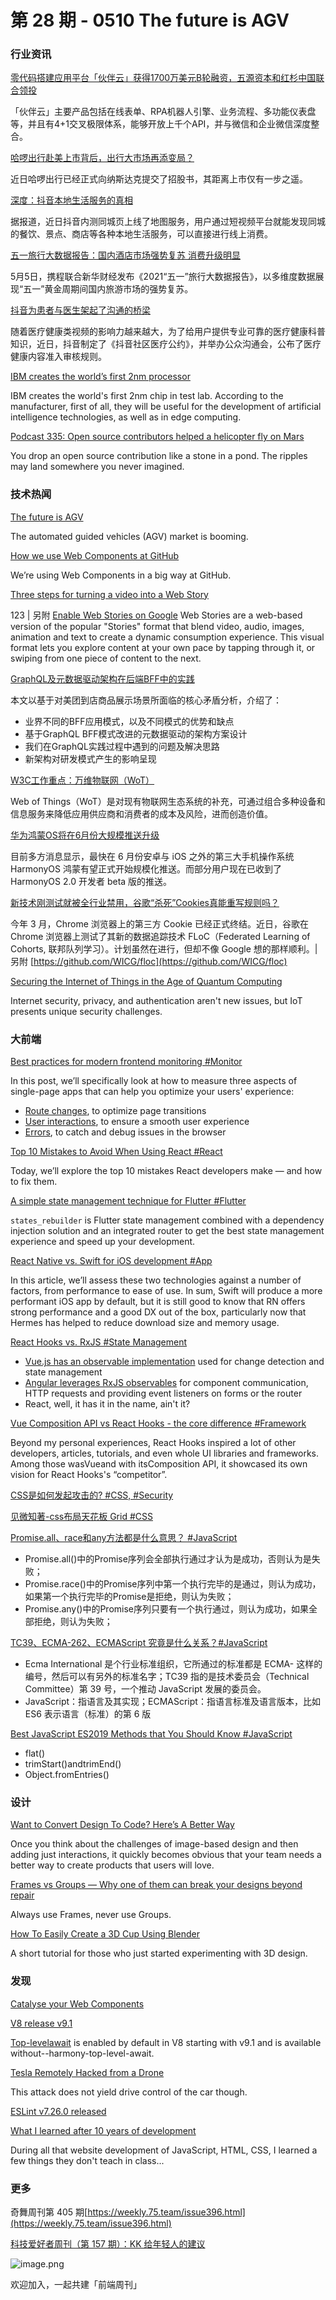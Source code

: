 # 第 28 期 - 0510 The future is AGV
### 行业资讯
[零代码搭建应用平台「伙伴云」获得1700万美元B轮融资，五源资本和红杉中国联合领投](https://www.toutiao.com/i6958960653063160357/)

「伙伴云」主要产品包括在线表单、RPA机器人引擎、业务流程、多功能仪表盘等，并且有4+1交叉极限体系，能够开放上千个API，并与微信和企业微信深度整合。

[哈啰出行赴美上市背后，出行大市场再添变局？](https://mp.weixin.qq.com/s/hM_7rKGH4yB6Rth0B0u8aQ)

近日哈啰出行已经正式向纳斯达克提交了招股书，其距离上市仅有一步之遥。

[深度：抖音本地生活服务的真相](https://www.toutiao.com/i6959391690868130311/)

据报道，近日抖音内测同城页上线了地图服务，用户通过短视频平台就能发现同城的餐饮、景点、商店等各种本地生活服务，可以直接进行线上消费。

[五一旅行大数据报告：国内酒店市场强势复苏 消费升级明显](https://mp.weixin.qq.com/s/wVNPRU-QhWmnw5i4FJ4z7Q)

5月5日，携程联合新华财经发布《2021“五一”旅行大数据报告》，以多维度数据展现“五一”黄金周期间国内旅游市场的强势复苏。

[抖音为患者与医生架起了沟通的桥梁](https://mp.weixin.qq.com/s/ppVYje9whI7mFqMMWGHSTQ)

随着医疗健康类视频的影响力越来越大，为了给用户提供专业可靠的医疗健康科普知识，近日，抖音制定了《抖音社区医疗公约》，并举办公众沟通会，公布了医疗健康内容准入审核规则。

[IBM creates the world’s first 2nm processor](https://prog.world/ibm-creates-the-worlds-first-2nm-processor/)

IBM creates the world's first 2nm chip in test lab. According to the manufacturer, first of all, they will be useful for the development of artificial intelligence technologies, as well as in edge computing.

[Podcast 335: Open source contributors helped a helicopter fly on Mars](https://stackoverflow.blog/2021/05/04/podcast-335-open-source-contributors-helped-a-helicopter-fly-on-mars/)

You drop an open source contribution like a stone in a pond. The ripples may land somewhere you never imagined.

### 技术热闻
[The future is AGV](https://www.therobotreport.com/the-future-is-agv/)

The automated guided vehicles (AGV) market is booming.

[How we use Web Components at GitHub](https://github.blog/2021-05-04-how-we-use-web-components-at-github/)

We’re using Web Components in a big way at GitHub.

[Three steps for turning a video into a Web Story](https://blog.google/web-creators/three-steps-turning-video-web-story/)

123 | 另附 [Enable Web Stories on Google](https://developers.google.com/search/docs/advanced/appearance/enable-web-stories)
Web Stories are a web-based version of the popular "Stories" format that blend video, audio, images, animation and text to create a dynamic consumption experience. This visual format lets you explore content at your own pace by tapping through it, or swiping from one piece of content to the next.

[GraphQL及元数据驱动架构在后端BFF中的实践](https://tech.meituan.com/2021/05/06/bff-graphql.html)

本文以基于对美团到店商品展示场景所面临的核心矛盾分析，介绍了：

- 业界不同的BFF应用模式，以及不同模式的优势和缺点
- 基于GraphQL BFF模式改进的元数据驱动的架构方案设计
- 我们在GraphQL实践过程中遇到的问题及解决思路
- 新架构对研发模式产生的影响呈现

[W3C工作重点：万维物联网（WoT）](https://mp.weixin.qq.com/s/1FKUdFiUfspeeJYxuO7zLA)

Web of Things（WoT）是对现有物联网生态系统的补充，可通过组合多种设备和信息服务来降低应用供应商和消费者的成本及风险，进而创造价值。

[华为鸿蒙OS将在6月份大规模推送升级](https://mp.weixin.qq.com/s/91LbOZXs27ogFmbM6QOD9A)

目前多方消息显示，最快在 6 月份安卓与 iOS 之外的第三大手机操作系统 HarmonyOS 鸿蒙有望正式开始规模化推送。而部分用户现在已收到了 HarmonyOS 2.0 开发者 beta 版的推送。

[新技术刚测试就被全行业禁用，谷歌“杀死”Cookies真能重写规则吗？](https://mp.weixin.qq.com/s/XNgyjrBnFpFvFWKenxZ0jg)

今年 3 月，Chrome 浏览器上的第三方 Cookie 已经正式终结。近日，谷歌在 Chrome 浏览器上测试了其新的数据追踪技术 FLoC（Federated Learning of Cohorts, 联邦队列学习）。计划虽然在进行，但却不像 Google 想的那样顺利。| 另附 [https://github.com/WICG/floc](https://github.com/WICG/floc)

[Securing the Internet of Things in the Age of Quantum Computing](https://www.darkreading.com/iot/securing-the-internet-of-things-in-the-age-of-quantum-computing/a/d-id/1340857)

Internet security, privacy, and authentication aren't new issues, but IoT presents unique security challenges.

### 大前端
[Best practices for modern frontend monitoring #Monitor](https://www.datadoghq.com/blog/modern-frontend-monitoring/)

In this post, we’ll specifically look at how to measure three aspects of single-page apps that can help you optimize your users' experience:

- [Route changes](https://www.datadoghq.com/blog/modern-frontend-monitoring/?utm_source=feedburner&utm_medium=feed&utm_campaign=Feed%3A+Datadog+%28Datadog%29#route-changes), to optimize page transitions
- [User interactions](https://www.datadoghq.com/blog/modern-frontend-monitoring/?utm_source=feedburner&utm_medium=feed&utm_campaign=Feed%3A+Datadog+%28Datadog%29#user-interactions), to ensure a smooth user experience
- [Errors](https://www.datadoghq.com/blog/modern-frontend-monitoring/?utm_source=feedburner&utm_medium=feed&utm_campaign=Feed%3A+Datadog+%28Datadog%29#error-tracking), to catch and debug issues in the browser

[Top 10 Mistakes to Avoid When Using React #React](https://javascript.plainenglish.io/top-10-mistakes-to-avoid-when-using-react-1796711ad2a0)

Today, we’ll explore the top 10 mistakes React developers make — and how to fix them.

[A simple state management technique for Flutter #Flutter](https://flutterawesome.com/a-simple-state-management-technique-for-flutter/)

`states_rebuilder` is Flutter state management combined with a dependency injection solution and an integrated router to get the best state management experience and speed up your development.

[React Native vs. Swift for iOS development #App](https://blog.logrocket.com/react-native-vs-swift-ios-development/)

In this article, we’ll assess these two technologies against a number of factors, from performance to ease of use. In sum, Swift will produce a more performant iOS app by default, but it is still good to know that RN offers strong performance and a good DX out of the box, particularly now that Hermes has helped to reduce download size and memory usage.

[React Hooks vs. RxJS #State Management](https://nils-mehlhorn.de/posts/react-hooks-rxjs)


- [Vue.js has an observable implementation](https://vuejs.org/v2/api/#Vue-observable) used for change detection and state management
- [Angular leverages RxJS observables](https://angular.io/guide/observables-in-angular) for component communication, HTTP requests and providing event listeners on forms or the router
- React, well, it has it in the name, ain't it?

[Vue Composition API vs React Hooks - the core difference #Framework](https://areknawo.com/vue-composition-api-vs-react-hooks-the-core-difference/)

Beyond my personal experiences, React Hooks inspired a lot of other developers, articles, tutorials, and even whole UI libraries and frameworks. Among those wasVueand with itsComposition API, it showcased its own vision for React Hooks's “competitor”.

[CSS是如何发起攻击的? #CSS, #Security](https://mp.weixin.qq.com/s/oY4vmlrnzNdBi6UaK_fUzw)


[见微知著-css布局天花板 Grid #CSS](https://mp.weixin.qq.com/s/F8xUZZSal07HCc1yH3CDhg)


[Promise.all、race和any方法都是什么意思？ #JavaScript](https://www.zhangxinxu.com/wordpress/2021/05/promise-all-race-any/)


- Promise.all()中的Promise序列会全部执行通过才认为是成功，否则认为是失败；
- Promise.race()中的Promise序列中第一个执行完毕的是通过，则认为成功，如果第一个执行完毕的Promise是拒绝，则认为失败；
- Promise.any()中的Promise序列只要有一个执行通过，则认为成功，如果全部拒绝，则认为失败；

[TC39、ECMA-262、ECMAScript 究竟是什么关系？#JavaScript](https://mp.weixin.qq.com/s/hWvbnrFg1OCg-pRpwtIQbg)


- Ecma International 是个行业标准组织，它所通过的标准都是 ECMA-<nnn> 这样的编号，然后可以有另外的标准名字；TC39 指的是技术委员会（Technical Committee）第 39 号，一个推动 JavaScript 发展的委员会。
- JavaScript：指语言及其实现；ECMAScript：指语言标准及语言版本，比如 ES6 表示语言（标准）的第 6 版

[Best JavaScript ES2019 Methods that You Should Know #JavaScript](https://javascript.plainenglish.io/best-javascript-es2019-methods-that-you-should-know-380cf370c5)


- flat()
- trimStart()andtrimEnd()
- Object.fromEntries()

### 设计
[Want to Convert Design To Code? Here’s A Better Way](https://www.uxpin.com/studio/blog/convert-design-to-code-better-way/)

Once you think about the challenges of image-based design and then adding just interactions, it quickly becomes obvious that your team needs a better way to create products that users will love.

[Frames vs Groups — Why one of them can break your designs beyond repair](https://blog.prototypr.io/frame-vs-groups-why-one-of-them-can-break-your-designs-beyond-repair-c4b0ee7b770a)

Always use Frames, never use Groups.

[How To Easily Create a 3D Cup Using Blender](https://uxplanet.org/how-to-easily-create-a-3d-cup-using-blender-93e764d1f20d)

A short tutorial for those who just started experimenting with 3D design.

### 发现
[Catalyse your Web Components](https://github.github.io/catalyst/)


[V8 release v9.1](https://v8.dev/blog/v8-release-91)

[Top-levelawait](https://v8.dev/features/top-level-await) is enabled by default in V8 starting with v9.1 and is available without--harmony-top-level-await.

[Tesla Remotely Hacked from a Drone](https://www.schneier.com/blog/archives/2021/05/tesla-remotely-hacked-from-a-drone.html)

This attack does not yield drive control of the car though.

[ESLint v7.26.0 released](https://eslint.org/blog/2021/05/eslint-v7.26.0-released)


[What I learned after 10 years of development](https://dev.to/adriantwarog/what-i-learned-after-10-years-of-development-3an)

During all that website development of JavaScript, HTML, CSS, I learned a few things they don't teach in class...

### 更多
奇舞周刊第 405 期[https://weekly.75.team/issue396.html](https://weekly.75.team/issue396.html)

[科技爱好者周刊（第 157 期）：KK 给年轻人的建议](http://www.ruanyifeng.com/blog/2021/05/weekly-issue-157.html)

![image.png](https://cdn.nlark.com/yuque/0/2020/png/85771/1605930034828-7fc81343-651f-4a15-8465-eebe5a23cf61.png#height=31&id=C5Hpa&margin=%5Bobject%20Object%5D&name=image.png&originHeight=90&originWidth=2186&originalType=binary&size=14325&status=done&style=none&width=746)


欢迎加入，一起共建「前端周刊」


